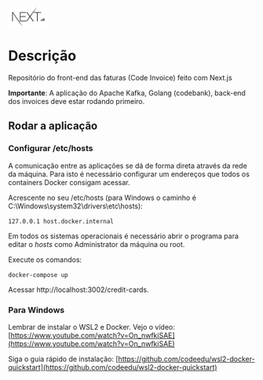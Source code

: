 ![Next.js](../img/nextjs.png)

# Descrição

Repositório do front-end das faturas (Code Invoice) feito com Next.js

**Importante**: A aplicação do Apache Kafka, Golang (codebank), back-end dos invoices deve estar rodando primeiro.

## Rodar a aplicação

### Configurar /etc/hosts

A comunicação entre as aplicações se dá de forma direta através da rede da máquina.
Para isto é necessário configurar um endereços que todos os containers Docker consigam acessar.

Acrescente no seu /etc/hosts (para Windows o caminho é C:\Windows\system32\drivers\etc\hosts):
```
127.0.0.1 host.docker.internal
```
Em todos os sistemas operacionais é necessário abrir o programa para editar o *hosts* como Administrator da máquina ou root.

Execute os comandos:

```
docker-compose up
```

Acessar http://localhost:3002/credit-cards.

### Para Windows 

Lembrar de instalar o WSL2 e Docker. Vejo o vídeo: [https://www.youtube.com/watch?v=On_nwfkiSAE](https://www.youtube.com/watch?v=On_nwfkiSAE) 

Siga o guia rápido de instalação: [https://github.com/codeedu/wsl2-docker-quickstart](https://github.com/codeedu/wsl2-docker-quickstart) 